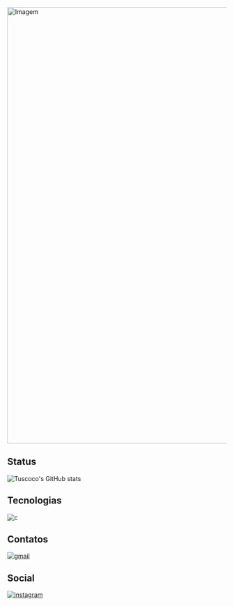 <img alt = "Imagem" width = "1000" src = "https://lh3.googleusercontent.com/pw/AP1GczNB7HPXLewXeo6o1HzzZicTwDFMM59zHI3zctq4y6b3i8xoSRv8aJxRJnsP9S1Swc6W29jWYrL-HUvowwFEds163_0ZRuSbVra8id-vjjkIowq3wqZZypeqSxgFvxjO06Mgclz7OPN_3SSevQyR9ijNOQ=w1024-h228-s-no-gm?authuser=0">

## Status
![Tuscoco's GitHub stats](https://github-readme-stats.vercel.app/api?username=Tuscoco&theme=jolly)

## Tecnologias <br> 
<div style="display: inline_block"> 
<img aling="center" alt=c src="https://img.shields.io/badge/C-00599C?style=for-the-badge&logo=c&logoColor=white">
</div>

## Contatos <br> 
[![gmail](https://img.shields.io/badge/Gmail-D14836?style=for-the-badge&logo=gmail&logoColor=white)](mailto:lucasfernandesmarinho7@gmail.com)

## Social <br> 
[![instagram](https://img.shields.io/badge/Instagram-E4405F?style=for-the-badge&logo=instagram&logoColor=white)](https://www.instagram.com/lucas.marinho_dm/)
